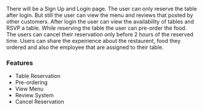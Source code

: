 There will be a Sign Up and Login page. The user can only reserve the table after login. But still the user can view the menu and reviews that posted by other customers. After login the user can view the availability of tables and RSVP a table. While reserving the table the user can pre-order the food. The users can cancel their reservation only before 2 hours of the reserved time. Users can share the expeirience about the restaurent, food they ordered and also the employee that are assigned to their table.

### Features
- Table Reservation
- Pre-ordering
- View Menu
- Review System
- Cancel Reservation

